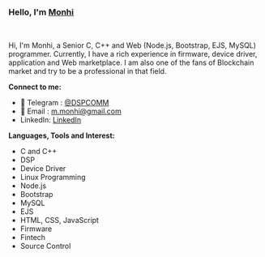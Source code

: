### Hello,  I'm [Monhi](https://t.me/dspcomm)  

<br/>

Hi, I'm Monhi, a Senior C, C++ and Web (Node.js, Bootstrap, EJS, MySQL)  programmer. Currently, I have a rich experience in firmware, device driver, application and Web marketplace. I am also one of the fans of Blockchain market and try to be a professional in that field.
<br/>  


**Connect to me:**

- 💬 Telegram : [@DSPCOMM](https://t.me/DSPCOMM)
- 📝 Email : m.monhi@gmail.com
- LinkedIn: [LinkedIn](https://www.linkedin.com/in/mahdi-m-462b5a28/)


**Languages, Tools and Interest:**   

 - C and C++
 - DSP
 - Device Driver 
 - Linux Programming
 - Node.js
 - Bootstrap
 - MySQL
 - EJS
 - HTML, CSS, JavaScript
 - Firmware
 - Fintech
 - Source Control
 
